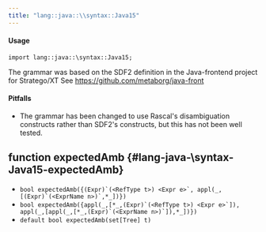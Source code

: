 ```yaml
---
title: "lang::java::\\syntax::Java15"
---
```


#### Usage

`import lang::java::\syntax::Java15;`


The grammar was based on the SDF2 definition in the  Java-frontend project for Stratego/XT 
See https://github.com/metaborg/java-front

#### Pitfalls

* The grammar has been changed to use Rascal's disambiguation constructs rather than SDF2's constructs,
but this has not been well tested. 


## function expectedAmb {#lang-java-\syntax-Java15-expectedAmb}

* ``bool expectedAmb({(Expr)`(<RefType t>) <Expr e>`, appl(_,[(Expr)`(<ExprName n>)`,*_])})``
* ``bool expectedAmb({appl(_,[*_,(Expr)`(<RefType t>) <Expr e>`]), appl(_,[appl(_,[*_,(Expr)`(<ExprName n>)`]),*_])})``
* ``default bool expectedAmb(set[Tree] t)``

